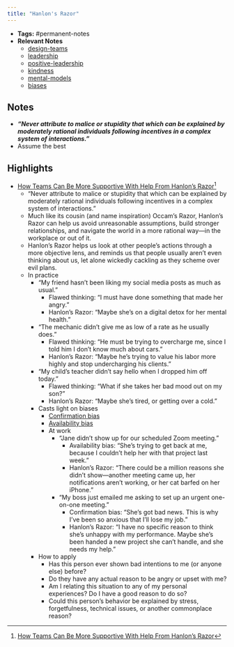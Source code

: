 ```yaml
---
title: "Hanlon's Razor"
---
```


- **Tags:** #permanent-notes 
- **Relevant Notes**
	- [design-teams](notes/arts/design-teams.md)
	- [leadership](moc/leadership.md)
	- [positive-leadership](notes/perdev/leadership/positive-leadership.md)
	- [kindness](moc/kindness.md)
	- [mental-models](notes/perdev/ltc/mental-models.md)
	- [biases](notes/sciences/psycho/biases.md)

## Notes
- ***“Never attribute to malice or stupidity that which can be explained by moderately rational individuals following incentives in a complex system of interactions.”*** 
- Assume the best

## Highlights
- [How Teams Can Be More Supportive With Help From Hanlon’s Razor](https://blog.trello.com/trello-hanlons-razor)[^1]
	- “Never attribute to malice or stupidity that which can be explained by moderately rational individuals following incentives in a complex system of interactions.”  
	- Much like its cousin (and name inspiration) Occam’s Razor, Hanlon’s Razor can help us avoid unreasonable assumptions, build stronger relationships, and navigate the world in a more rational way—in the workplace or out of it. 
	- Hanlon’s Razor helps us look at other people’s actions through a more objective lens, and reminds us that people usually aren’t even thinking about us, let alone wickedly cackling as they scheme over evil plans. 
	- In practice
		- “My friend hasn’t been liking my social media posts as much as usual.”
			- Flawed thinking: “I must have done something that made her angry.”
			- Hanlon’s Razor: “Maybe she’s on a digital detox for her mental health.” 
		- “The mechanic didn’t give me as low of a rate as he usually does.”
			- Flawed thinking: “He must be trying to overcharge me, since I told him I don’t know much about cars.” 
			- Hanlon’s Razor: “Maybe he’s trying to value his labor more highly and stop undercharging his clients.” 
		- “My child’s teacher didn’t say hello when I dropped him off today.” 
			- Flawed thinking: “What if she takes her bad mood out on my son?” 
			- Hanlon’s Razor: “Maybe she’s tired, or getting over a cold.” 
		- Casts light on biases
			- [Confirmation bias](notes/sciences/psycho/confirmation-bias.md)
			- [Availability bias](notes/sciences/psycho/availability-bias.md)
			- At work
				- “Jane didn’t show up for our scheduled Zoom meeting.” 
					- Availability bias: “She’s trying to get back at me, because I couldn’t help her with that project last week.”
					- Hanlon’s Razor: “There could be a million reasons she didn’t show—another meeting came up, her notifications aren’t working, or her cat barfed on her iPhone.”
				- “My boss just emailed me asking to set up an urgent one-on-one meeting.”
					- Confirmation bias: “She’s got bad news. This is why I’ve been so anxious that I’ll lose my job.”
					- Hanlon’s Razor: “I have no specific reason to think she’s unhappy with my performance. Maybe she’s been handed a new project she can’t handle, and she needs my help.”
		- How to apply
			- Has this person ever shown bad intentions to me (or anyone else) before?
			- Do they have any actual reason to be angry or upset with me?
			- Am I relating this situation to any of my personal experiences? Do I have a good reason to do so?
			- Could this person’s behavior be explained by stress, forgetfulness, technical issues, or another commonplace reason? 

[^1]: [How Teams Can Be More Supportive With Help From Hanlon’s Razor](https://blog.trello.com/trello-hanlons-razor)